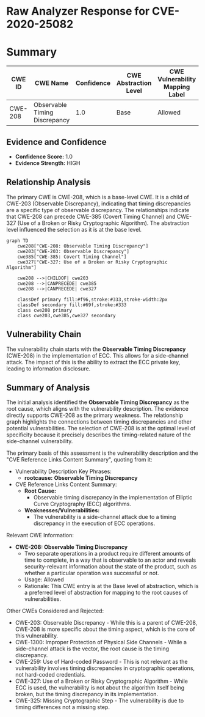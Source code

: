 # Raw Analyzer Response for CVE-2020-25082

# Summary
| CWE ID | CWE Name | Confidence | CWE Abstraction Level | CWE Vulnerability Mapping Label | CWE-Vulnerability Mapping Notes |
|---|---|---|---|---|---|
| CWE-208 | Observable Timing Discrepancy | 1.0 | Base | Allowed | Primary CWE |

## Evidence and Confidence

*   **Confidence Score:** 1.0
*   **Evidence Strength:** HIGH

## Relationship Analysis
The primary CWE is CWE-208, which is a base-level CWE. It is a child of CWE-203 (Observable Discrepancy), indicating that timing discrepancies are a specific type of observable discrepancy. The relationships indicate that CWE-208 can precede CWE-385 (Covert Timing Channel) and CWE-327 (Use of a Broken or Risky Cryptographic Algorithm). The abstraction level influenced the selection as it is at the base level.

```mermaid
graph TD
    cwe208["CWE-208: Observable Timing Discrepancy"]
    cwe203["CWE-203: Observable Discrepancy"]
    cwe385["CWE-385: Covert Timing Channel"]
    cwe327["CWE-327: Use of a Broken or Risky Cryptographic Algorithm"]
    
    cwe208 -->|CHILDOF| cwe203
    cwe208 -->|CANPRECEDE| cwe385
    cwe208 -->|CANPRECEDE| cwe327
    
    classDef primary fill:#f96,stroke:#333,stroke-width:2px
    classDef secondary fill:#69f,stroke:#333
    class cwe208 primary
    class cwe203,cwe385,cwe327 secondary
```

## Vulnerability Chain
The vulnerability chain starts with the **Observable Timing Discrepancy** (CWE-208) in the implementation of ECC. This allows for a side-channel attack. The impact of this is the ability to extract the ECC private key, leading to information disclosure.

## Summary of Analysis
The initial analysis identified the **Observable Timing Discrepancy** as the root cause, which aligns with the vulnerability description. The evidence directly supports CWE-208 as the primary weakness. The relationship graph highlights the connections between timing discrepancies and other potential vulnerabilities. The selection of CWE-208 is at the optimal level of specificity because it precisely describes the timing-related nature of the side-channel vulnerability.

The primary basis of this assessment is the vulnerability description and the "CVE Reference Links Content Summary", quoting from it:
*   Vulnerability Description Key Phrases:
    *   **rootcause:** **Observable Timing Discrepancy**
*   CVE Reference Links Content Summary:
    *   **Root Cause:**
        *   Observable timing discrepancy in the implementation of Elliptic Curve Cryptography (ECC) algorithms.
    *   **Weaknesses/Vulnerabilities:**
        *   The vulnerability is a side-channel attack due to a timing discrepancy in the execution of ECC operations.

Relevant CWE Information:

*   **CWE-208: Observable Timing Discrepancy**
    *   Two separate operations in a product require different amounts of time to complete, in a way that is observable to an actor and reveals security-relevant information about the state of the product, such as whether a particular operation was successful or not.
    *   Usage: Allowed
    *   Rationale: This CWE entry is at the Base level of abstraction, which is a preferred level of abstraction for mapping to the root causes of vulnerabilities.

Other CWEs Considered and Rejected:

*   CWE-203: Observable Discrepancy - While this is a parent of CWE-208, CWE-208 is more specific about the timing aspect, which is the core of this vulnerability.
*   CWE-1300: Improper Protection of Physical Side Channels - While a side-channel attack is the vector, the root cause is the timing discrepancy.
*   CWE-259: Use of Hard-coded Password - This is not relevant as the vulnerability involves timing discrepancies in cryptographic operations, not hard-coded credentials.
*   CWE-327: Use of a Broken or Risky Cryptographic Algorithm - While ECC is used, the vulnerability is not about the algorithm itself being broken, but the timing discrepancy in its implementation.
*   CWE-325: Missing Cryptographic Step - The vulnerability is due to timing differences not a missing step.